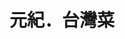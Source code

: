 ---
title: "元紀．台灣菜"
description: "元紀．台灣菜"
layout: shop
keywords:
  - 美食競賽
  - 台灣美食
  - 美食精選
datePublished: "2025-06-30"
dateModified: "2025-07-03"
city: "台中市"
district: "西屯區"
address: "台中市西屯區安和東路5號"
phone: "0423586368"
geo: "24.174323830875057, 120.62373768618482"
google_map: "https://maps.app.goo.gl/KoXqNq9PGGYY3sLG7"
footinder: "https://footinder.com.tw/%e5%8f%b0%e4%b8%ad%e5%b8%82%e8%a5%bf%e5%b1%af%e5%8d%80/362120/"
official: "https://yuen-ji.com/"
award:
  - name: "500盤"
    year: "2024"
    entries:
      - dishes:
          - "西瓜綿虱目魚湯"
          - "北港麻油薑羊腩"

---